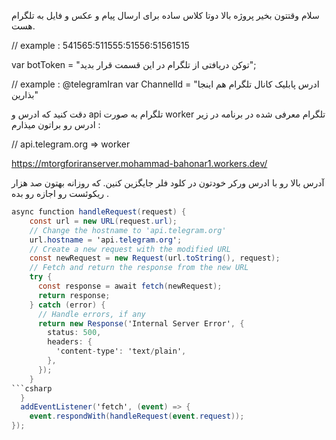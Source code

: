 سلام وقتتون بخیر پروژه بالا دوتا کلاس ساده برای ارسال پیام و عکس و فایل به تلگرام هست.

// example : 541565:511555:51556:51561515

var botToken = "توکن دریافتی از تلگرام در این قسمت قرار بدید";



// example : @telegramIran
var ChannelId = "ادرس پابلیک کانال تلگرام هم اینجا بذارین" 

دقت کنید که ادرس و api تلگرام به صورت worker تلگرام معرفی شده در برنامه در زیر ادرس رو براتون میذارم : 

// api.telegram.org => worker

https://mtorgforiranserver.mohammad-bahonar1.workers.dev/

آدرس بالا رو با ادرس ورکر خودتون در کلود فلر جایگزین کنین. که روزانه بهتون صد هزار ریکوئست رو اجازه رو بده .

```csharp
async function handleRequest(request) {
	const url = new URL(request.url);
	// Change the hostname to 'api.telegram.org'
	url.hostname = 'api.telegram.org';
	// Create a new request with the modified URL
	const newRequest = new Request(url.toString(), request);
	// Fetch and return the response from the new URL
	try {
	  const response = await fetch(newRequest);
	  return response;
	} catch (error) {
	  // Handle errors, if any
	  return new Response('Internal Server Error', {
		status: 500,
		headers: {
		  'content-type': 'text/plain',
		},
	  });
	}
```csharp
  }
  addEventListener('fetch', (event) => {
	event.respondWith(handleRequest(event.request));
});
